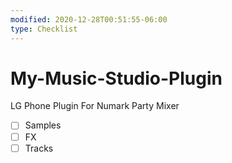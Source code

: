 ```yaml
---
modified: 2020-12-28T00:51:55-06:00
type: Checklist
---
```


# My-Music-Studio-Plugin

LG Phone Plugin For Numark Party Mixer
- [ ] Samples
- [ ] FX
- [ ] Tracks